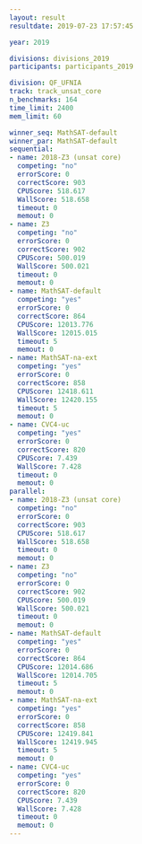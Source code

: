 ```yaml
---
layout: result
resultdate: 2019-07-23 17:57:45

year: 2019

divisions: divisions_2019
participants: participants_2019

division: QF_UFNIA
track: track_unsat_core
n_benchmarks: 164
time_limit: 2400
mem_limit: 60

winner_seq: MathSAT-default
winner_par: MathSAT-default
sequential:
- name: 2018-Z3 (unsat core)
  competing: "no"
  errorScore: 0
  correctScore: 903
  CPUScore: 518.617
  WallScore: 518.658
  timeout: 0
  memout: 0
- name: Z3
  competing: "no"
  errorScore: 0
  correctScore: 902
  CPUScore: 500.019
  WallScore: 500.021
  timeout: 0
  memout: 0
- name: MathSAT-default
  competing: "yes"
  errorScore: 0
  correctScore: 864
  CPUScore: 12013.776
  WallScore: 12015.015
  timeout: 5
  memout: 0
- name: MathSAT-na-ext
  competing: "yes"
  errorScore: 0
  correctScore: 858
  CPUScore: 12418.611
  WallScore: 12420.155
  timeout: 5
  memout: 0
- name: CVC4-uc
  competing: "yes"
  errorScore: 0
  correctScore: 820
  CPUScore: 7.439
  WallScore: 7.428
  timeout: 0
  memout: 0
parallel:
- name: 2018-Z3 (unsat core)
  competing: "no"
  errorScore: 0
  correctScore: 903
  CPUScore: 518.617
  WallScore: 518.658
  timeout: 0
  memout: 0
- name: Z3
  competing: "no"
  errorScore: 0
  correctScore: 902
  CPUScore: 500.019
  WallScore: 500.021
  timeout: 0
  memout: 0
- name: MathSAT-default
  competing: "yes"
  errorScore: 0
  correctScore: 864
  CPUScore: 12014.686
  WallScore: 12014.705
  timeout: 5
  memout: 0
- name: MathSAT-na-ext
  competing: "yes"
  errorScore: 0
  correctScore: 858
  CPUScore: 12419.841
  WallScore: 12419.945
  timeout: 5
  memout: 0
- name: CVC4-uc
  competing: "yes"
  errorScore: 0
  correctScore: 820
  CPUScore: 7.439
  WallScore: 7.428
  timeout: 0
  memout: 0
---
```

